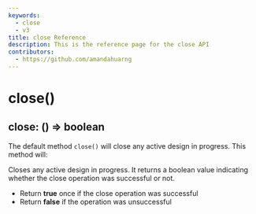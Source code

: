 ```yaml
---
keywords:
  - close
  - v3
title: close Reference
description: This is the reference page for the close API
contributors:
  - https://github.com/amandahuarng
--- 
```


# close()

## close: () => boolean

The default method `close()` will close any active design in progress. This method will:

Closes any active design in progress. It returns a boolean value indicating whether the close operation was successful or not.

* Return **true** once if the close operation was successful
* Return **false** if the operation was unsuccessful
